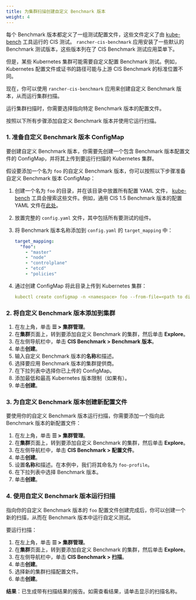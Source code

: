 ```yaml
---
title: 为集群扫描创建自定义 Benchmark 版本
weight: 4
---
```


每个 Benchmark 版本都定义了一组测试配置文件，这些文件定义了由 <a href="https://github.com/aquasecurity/kube-bench" target="_blank">kube-bench</a> 工具运行的 CIS 测试。
`rancher-cis-benchmark` 应用安装了一些默认的 Benchmark 测试版本，这些版本列在了 CIS Benchmark 测试应用菜单下。

但是，某些 Kubernetes 集群可能需要自定义配置 Benchmark 测试。例如，Kubernetes 配置文件或证书的路径可能与上游 CIS Benchmark 的标准位置不同。

现在，你可以使用 `rancher-cis-benchmark` 应用来创建自定义 Benchmark 版本，从而运行集群扫描。

运行集群扫描时，你需要选择指向特定 Benchmark 版本的配置文件。

按照以下所有步骤添加自定义 Benchmark 版本并使用它运行扫描。

### 1. 准备自定义 Benchmark 版本 ConfigMap

要创建自定义 Benchmark 版本，你需要先创建一个包含 Benchmark 版本配置文件的 ConfigMap，并将其上传到要运行扫描的 Kubernetes 集群。

假设要添加一个名为 `foo` 的自定义 Benchmark 版本，你可以按照以下步骤准备自定义 Benchmark 版本 ConfigMap：

1. 创建一个名为 `foo` 的目录，并在该目录中放置所有配置 YAML 文件， <a href="https://github.com/aquasecurity/kube-bench" target="_blank">kube-bench</a> 工具会搜索这些文件。例如，通用 CIS 1.5 Benchmark 版本的配置 YAML 文件在[此处](https://github.com/aquasecurity/kube-bench/tree/master/cfg/cis-1.5)。
1. 放置完整的 `config.yaml` 文件，其中包括所有要测试的组件。
1. 将 Benchmark 版本名称添加到 `config.yaml` 的 `target_mapping` 中：

   ```yaml
   target_mapping:
     "foo":
       - "master"
       - "node"
       - "controlplane"
       - "etcd"
       - "policies"
   ```
1. 通过创建 ConfigMap 将此目录上传到 Kubernetes 集群：

   ```yaml
   kubectl create configmap -n <namespace> foo --from-file=<path to directory foo>
   ```

### 2. 将自定义 Benchmark 版本添加到集群

1. 在左上角，单击 **☰ > 集群管理**。
1. 在**集群**页面上，转到要添加自定义 Benchmark 的集群，然后单击 **Explore**。
1. 在左侧导航栏中，单击 **CIS Benchmark > Benchmark 版本**。
1. 单击**创建**。
1. 输入自定义 Benchmark 版本的**名称**和描述。
1. 选择要应用 Benchmark 版本的集群提供商。
1. 在下拉列表中选择你已上传的 ConfigMap。
1. 添加最低和最高 Kubernetes 版本限制（如果有）。
1. 单击**创建**。

### 3. 为自定义 Benchmark 版本创建新配置文件

要使用你的自定义 Benchmark 版本运行扫描，你需要添加一个指向此 Benchmark 版本的新配置文件：

1. 在左上角，单击 **☰ > 集群管理**。
1. 在**集群**页面上，转到要添加自定义 Benchmark 的集群，然后单击 **Explore**。
1. 在左侧导航栏中，单击 **CIS Benchmark > 配置文件**。
1. 单击**创建**。
1. 设置**名称**和描述。在本例中，我们将其命名为 `foo-profile`。
1. 在下拉列表中选择 Benchmark 版本。
1. 单击**创建**。

### 4. 使用自定义 Benchmark 版本运行扫描

指向你的自定义 Benchmark 版本的 `foo` 配置文件创建完成后，你可以创建一个新的扫描，从而在 Benchmark 版本中运行自定义测试。

要运行扫描：

1. 在左上角，单击 **☰ > 集群管理**。
1. 在**集群**页面上，转到要添加自定义 Benchmark 的集群，然后单击 **Explore**。
1. 在左侧导航栏中，单击 **CIS Benchmark > 扫描**。
1. 单击**创建**。
1. 选择新的集群扫描配置文件。
1. 单击**创建**。

**结果**：已生成带有扫描结果的报告。如需查看结果，请单击显示的扫描名称。
